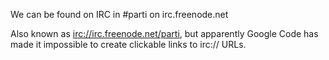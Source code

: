 We can be found on IRC in #parti on irc.freenode.net

Also known as [irc://irc.freenode.net/parti](irc://irc.freenode.net/parti), but apparently Google Code has made it impossible to create clickable links to irc:// URLs.
